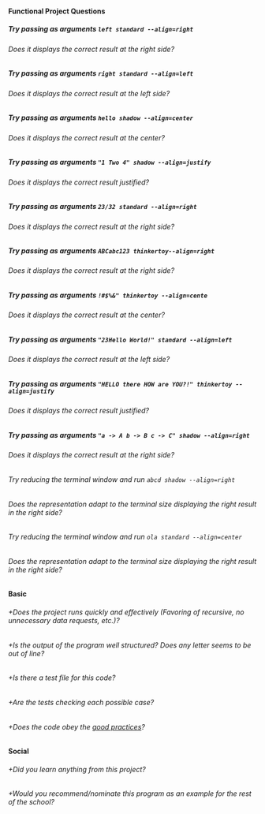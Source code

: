 #### Functional Project Questions

##### Try passing as arguments `left standard --align=right`
###### Does it displays the correct result at the right side?

##### Try passing as arguments `right standard --align=left`
###### Does it displays the correct result at the left side?

##### Try passing as arguments `hello shadow --align=center`
###### Does it displays the correct result at the center?

##### Try passing as arguments `"1 Two 4" shadow --align=justify`
###### Does it displays the correct result justified?

##### Try passing as arguments `23/32 standard --align=right`
###### Does it displays the correct result at the right side?

##### Try passing as arguments `ABCabc123 thinkertoy--align=right`
###### Does it displays the correct result at the right side?

##### Try passing as arguments `!#$%&" thinkertoy --align=cente`
###### Does it displays the correct result at the center?

##### Try passing as arguments `"23Hello World!" standard --align=left`
###### Does it displays the correct result at the left side?

##### Try passing as arguments `"HELLO there HOW are YOU?!" thinkertoy --align=justify`
###### Does it displays the correct result justified?

##### Try passing as arguments `"a -> A b -> B c -> C" shadow --align=right`
###### Does it displays the correct result at the right side?

###### Try reducing the terminal window and run `abcd shadow --align=right`
###### Does the representation adapt to the terminal size displaying the right result in the right side?

###### Try reducing the terminal window and run `ola standard --align=center`
###### Does the representation adapt to the terminal size displaying the right result in the right side?

#### Basic

###### +Does the project runs quickly and effectively (Favoring of recursive, no unnecessary data requests, etc.)?
###### +Is the output of the program well structured? Does any letter seems to be out of line?
###### +Is there a test file for this code?
###### +Are the tests checking each possible case?
###### +Does the code obey the [good practices](https://github.com/01-edu/public/blob/master/subjects/good-practices.en.md)?

#### Social

###### +Did you learn anything from this project?
###### +Would you recommend/nominate this program as an example for the rest of the school?

